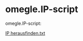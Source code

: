 # omegle.IP-script
omegle.IP-script:


[IP herausfinden.txt](https://github.com/GitHubUSER000000o/omegle.IP-script/files/11177463/IP.herausfinden.txt)
